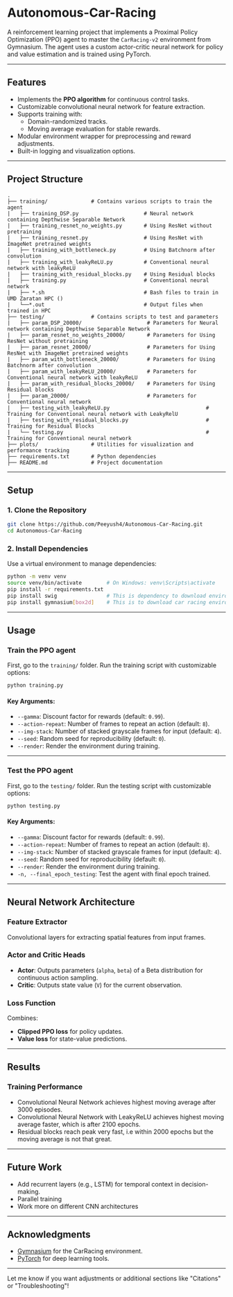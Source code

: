 # Autonomous-Car-Racing
A reinforcement learning project that implements a Proximal Policy Optimization (PPO) agent to master the `CarRacing-v2` environment from Gymnasium. The agent uses a custom actor-critic neural network for policy and value estimation and is trained using PyTorch.

---

## Features
- Implements the **PPO algorithm** for continuous control tasks.
- Customizable convolutional neural network for feature extraction.
- Supports training with:
  - Domain-randomized tracks.
  - Moving average evaluation for stable rewards.
- Modular environment wrapper for preprocessing and reward adjustments.
- Built-in logging and visualization options.

---

## **Project Structure**
```plaintext
.
├── training/              # Contains various scripts to train the agent
|   ├── training_DSP.py                     # Neural network containing Depthwise Separable Network
|   ├── training_resnet_no_weights.py       # Using ResNet without pretraining
|   ├── training_resnet.py                  # Using ResNet with ImageNet pretrained weights
|   ├── training_with_bottleneck.py         # Using Batchnorm after convolution
|   ├── training_with_leakyReLU.py          # Conventional neural network with leakyReLU
|   ├── training_with_residual_blocks.py    # Using Residual blocks 
|   ├── training.py                         # Conventional neural network
|   ├── *.sh                                # Bash files to train in UMD Zaratan HPC ()
|   └──*.out                                # Output files when trained in HPC
├── testing/               # Contains scripts to test and parameters
|   ├── param_DSP_20000/                     # Parameters for Neural network containing Depthwise Separable Network
|   ├── param_resnet_no_weights_20000/       # Parameters for Using ResNet without pretraining
|   ├── param_resnet_20000/                  # Parameters for Using ResNet with ImageNet pretrained weights
|   ├── param_with_bottleneck_20000/         # Parameters for Using Batchnorm after convolution
|   ├── param_with_leakyReLU_20000/          # Parameters for Conventional neural network with leakyReLU
|   ├── param_with_residual_blocks_20000/    # Parameters for Using Residual blocks 
|   ├── param_20000/                         # Parameters for Conventional neural network
|   ├── testing_with_leakyReLU.py                               # Training for Conventional neural network with LeakyRelU
|   ├── testing_with_residual_blocks.py                         # Training for Residual Blocks
|   └── testing.py                                              # Training for Conventional neural network
├── plots/                 # Utilities for visualization and performance tracking
├── requirements.txt       # Python dependencies
├── README.md              # Project documentation
```

---

## **Setup**

### **1. Clone the Repository**
```bash
git clone https://github.com/Peeyush4/Autonomous-Car-Racing.git
cd Autonomous-Car-Racing
```

### **2. Install Dependencies**
Use a virtual environment to manage dependencies:
```bash
python -m venv venv
source venv/bin/activate        # On Windows: venv\Scripts\activate
pip install -r requirements.txt
pip install swig                # This is dependency to download environment
pip install gymnasium[box2d]    # This is to download car racing environment
```

---

## **Usage**

### Train the PPO agent
First, go to the `training/` folder.
Run the training script with customizable options:
```bash
python training.py 
```

#### **Key Arguments**:
- `--gamma`: Discount factor for rewards (default: `0.99`).
- `--action-repeat`: Number of frames to repeat an action (default: `8`).
- `--img-stack`: Number of stacked grayscale frames for input (default: `4`).
- `--seed`: Random seed for reproducibility (default: `0`).
- `--render`: Render the environment during training.

---


### Test the PPO agent
First, go to the `testing/` folder.
Run the testing script with customizable options:
```bash
python testing.py
```

#### **Key Arguments**:
- `--gamma`: Discount factor for rewards (default: `0.99`).
- `--action-repeat`: Number of frames to repeat an action (default: `8`).
- `--img-stack`: Number of stacked grayscale frames for input (default: `4`).
- `--seed`: Random seed for reproducibility (default: `0`).
- `--render`: Render the environment during training.
- `-n, --final_epoch_testing`: Test the agent with final epoch trained.

---

## **Neural Network Architecture**

### **Feature Extractor**
Convolutional layers for extracting spatial features from input frames.

### **Actor and Critic Heads**
- **Actor**: Outputs parameters (`alpha`, `beta`) of a Beta distribution for continuous action sampling.
- **Critic**: Outputs state value (`V`) for the current observation.

### **Loss Function**
Combines:
- **Clipped PPO loss** for policy updates.
- **Value loss** for state-value predictions.

---

## **Results**

### **Training Performance**
- Convolutional Neural Network achieves highest moving average after 3000 episodes.
- Convolutional Neural Network with LeakyReLU achieves highest moving average faster, which is after 2100 epochs.
- Residual blocks reach peak very fast, i.e within 2000 epochs but the moving average is not that great.

---

## **Future Work**
- Add recurrent layers (e.g., LSTM) for temporal context in decision-making.
- Parallel training
- Work more on different CNN architectures

---

## **Acknowledgments**
- [Gymnasium](https://gymnasium.farama.org/environments/box2d/car_racing/) for the CarRacing environment.
- [PyTorch](https://pytorch.org/) for deep learning tools.

---

Let me know if you want adjustments or additional sections like "Citations" or "Troubleshooting"!